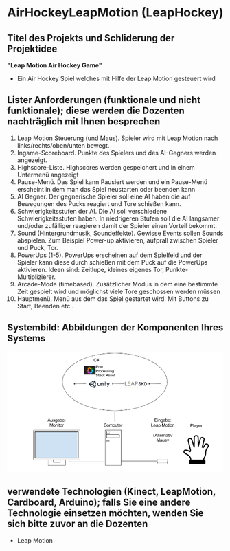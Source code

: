 ﻿# AirHockeyLeapMotion (LeapHockey)

## Titel des Projekts und Schliderung der Projektidee
**"Leap Motion Air Hockey Game"**
- Ein Air Hockey Spiel welches mit Hilfe der Leap Motion gesteuert wird


## Lister Anforderungen (funktionale und nicht funktionale); diese werden die Dozenten nachträglich mit Ihnen besprechen
1. Leap Motion Steuerung (und Maus). Spieler wird mit Leap Motion nach links/rechts/oben/unten bewegt.
2. Ingame-Scoreboard. Punkte des Spielers und des AI-Gegners werden angezeigt.
3. Highscore-Liste. Highscores werden gespeichert und in einem Untermenü angezeigt
4. Pause-Menü. Das Spiel kann Pausiert werden und ein Pause-Menü erscheint in dem man das Spiel neustarten oder beenden kann
5. AI Gegner. Der gegnerische Spieler soll eine AI haben die auf Bewegungen des Pucks reagiert und Tore schießen kann.
6. Schwierigkeitsstufen der AI. Die AI soll verschiedene Schwierigkeitsstufen haben. In niedrigeren Stufen soll die AI langsamer und/oder zufälliger reagieren damit der Spieler einen Vorteil bekommt.
7. Sound (Hintergrundmusik, Soundeffekte). Gewisse Events sollen Sounds abspielen. Zum Beispiel Power-up aktivieren, aufprall zwischen Spieler und Puck, Tor. 
8. PowerUps (1-5). PowerUps erscheinen auf dem Spielfeld und der Spieler kann diese durch schießen mit dem Puck auf die PowerUps aktivieren. Ideen sind: Zeitlupe, kleines eigenes Tor, Punkte-Multiplizierer.
9. Arcade-Mode (timebased). Zusätzlicher Modus in dem eine bestimmte Zeit gespielt wird und möglichst viele Tore geschossen werden müssen
10. Hauptmenü. Menü aus dem das Spiel gestartet wird. Mit Buttons zu Start, Beenden etc..

## Systembild: Abbildungen der Komponenten Ihres Systems
![alt text](https://github.com/TobiMayr/AirHockeyLeapMotion/blob/develop/Systembild%20AirHockey.png "Systembild")

## verwendete Technologien (Kinect, LeapMotion, Cardboard, Arduino); falls Sie eine andere Technologie einsetzen möchten, wenden Sie sich bitte zuvor an die Dozenten
- Leap Motion
